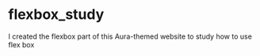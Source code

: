# flexbox_study
I created the flexbox part of this Aura-themed website to study how to use flex box

